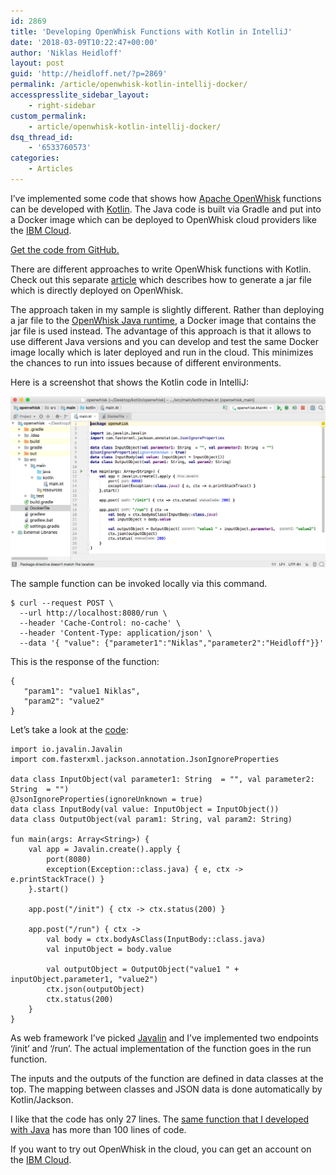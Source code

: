 ```yaml
---
id: 2869
title: 'Developing OpenWhisk Functions with Kotlin in IntelliJ'
date: '2018-03-09T10:22:47+00:00'
author: 'Niklas Heidloff'
layout: post
guid: 'http://heidloff.net/?p=2869'
permalink: /article/openwhisk-kotlin-intellij-docker/
accesspresslite_sidebar_layout:
    - right-sidebar
custom_permalink:
    - article/openwhisk-kotlin-intellij-docker/
dsq_thread_id:
    - '6533760573'
categories:
    - Articles
---
```


I’ve implemented some code that shows how [Apache OpenWhisk](http://openwhisk.org/) functions can be developed with [Kotlin](https://kotlinlang.org/). The Java code is built via Gradle and put into a Docker image which can be deployed to OpenWhisk cloud providers like the [IBM Cloud](https://bluemix.net/).

[Get the code from GitHub.](https://github.com/nheidloff/openwhisk-docker-kotlin)

There are different approaches to write OpenWhisk functions with Kotlin. Check out this separate [article](https://medium.com/openwhisk/serverless-kotlin-how-to-run-a-kotlin-action-on-openwhisk-3986963f2dd0) which describes how to generate a jar file which is directly deployed on OpenWhisk.

The approach taken in my sample is slightly different. Rather than deploying a jar file to the [OpenWhisk Java runtime](https://github.com/apache/incubator-openwhisk-runtime-java), a Docker image that contains the jar file is used instead. The advantage of this approach is that it allows to use different Java versions and you can develop and test the same Docker image locally which is later deployed and run in the cloud. This minimizes the chances to run into issues because of different environments.

Here is a screenshot that shows the Kotlin code in IntelliJ:

![image](/assets/img/2018/03/kotlin-openwhisk.png)

The sample function can be invoked locally via this command.

```
$ curl --request POST \
  --url http://localhost:8080/run \
  --header 'Cache-Control: no-cache' \
  --header 'Content-Type: application/json' \  
  --data '{ "value": {"parameter1":"Niklas","parameter2":"Heidloff"}}'
```

This is the response of the function:

```
{
   "param1": "value1 Niklas",
   "param2": "value2"
}
```

Let’s take a look at the [code](https://github.com/nheidloff/openwhisk-docker-kotlin/blob/master/kotlin/src/main/kotlin/main.kt):

```
import io.javalin.Javalin
import com.fasterxml.jackson.annotation.JsonIgnoreProperties

data class InputObject(val parameter1: String  = "", val parameter2: String  = "")
@JsonIgnoreProperties(ignoreUnknown = true)
data class InputBody(val value: InputObject = InputObject())
data class OutputObject(val param1: String, val param2: String)

fun main(args: Array<String>) {
    val app = Javalin.create().apply {
        port(8080)
        exception(Exception::class.java) { e, ctx -> e.printStackTrace() }
    }.start()

    app.post("/init") { ctx -> ctx.status(200) }

    app.post("/run") { ctx ->
        val body = ctx.bodyAsClass(InputBody::class.java)
        val inputObject = body.value

        val outputObject = OutputObject("value1 " + inputObject.parameter1, "value2")
        ctx.json(outputObject)
        ctx.status(200)
    }
}
```

As web framework I’ve picked [Javalin](https://javalin.io/) and I’ve implemented two endpoints ‘/init’ and ‘/run’. The actual implementation of the function goes in the run function.

The inputs and the outputs of the function are defined in data classes at the top. The mapping between classes and JSON data is done automatically by Kotlin/Jackson.

I like that the code has only 27 lines. The [same function that I developed with Java](https://github.com/nheidloff/openwhisk-debug-java) has more than 100 lines of code.

If you want to try out OpenWhisk in the cloud, you can get an account on the [IBM Cloud](http://ibm.biz/nheidloff).